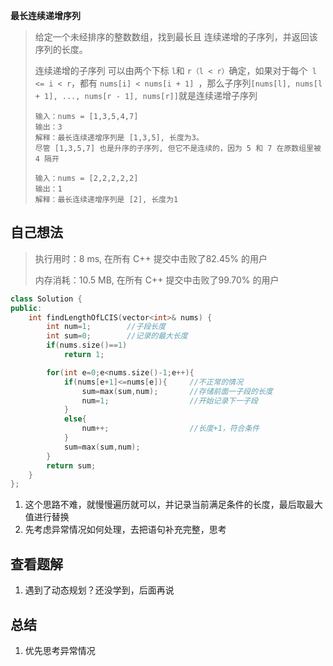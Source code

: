 **最长连续递增序列**

> 给定一个未经排序的整数数组，找到最长且 连续递增的子序列，并返回该序列的长度。
>
> 连续递增的子序列 可以由两个下标 `l`和 `r（l < r）`确定，如果对于每个` l <= i < r`，都有 `nums[i] < nums[i + 1] `，那么子序列` [nums[l], nums[l + 1], ..., nums[r - 1], nums[r]] `就是连续递增子序列
>
> ```
> 输入：nums = [1,3,5,4,7]
> 输出：3
> 解释：最长连续递增序列是 [1,3,5], 长度为3。
> 尽管 [1,3,5,7] 也是升序的子序列, 但它不是连续的，因为 5 和 7 在原数组里被 4 隔开
> ```
>
> ```
> 输入：nums = [2,2,2,2,2]
> 输出：1
> 解释：最长连续递增序列是 [2], 长度为1
> ```

## 自己想法

> 执行用时：8 ms, 在所有 C++ 提交中击败了82.45% 的用户
>
> 内存消耗：10.5 MB, 在所有 C++ 提交中击败了99.70% 的用户

```c++
class Solution {
public:
    int findLengthOfLCIS(vector<int>& nums) {
        int num=1;        //子段长度
        int sum=0;        //记录的最大长度
        if(nums.size()==1)
            return 1;

        for(int e=0;e<nums.size()-1;e++){
            if(nums[e+1]<=nums[e]){     //不正常的情况
                sum=max(sum,num);		//存储前面一子段的长度
                num=1;					//开始记录下一子段
            }
            else{
                num++;					//长度+1，符合条件
            }
            sum=max(sum,num);
        }
        return sum;
    }
};
```

1. 这个思路不难，就慢慢遍历就可以，并记录当前满足条件的长度，最后取最大值进行替换
2. 先考虑异常情况如何处理，去把语句补充完整，思考



## 查看题解

1. 遇到了动态规划？还没学到，后面再说


## 总结

1. 优先思考异常情况